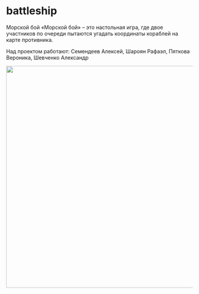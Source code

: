 # battleship
Морской бой
«Морской бой» – это настольная игра, где двое участников по очереди пытаются угадать координаты кораблей на карте противника.


Над проектом работают: Семендеев Алексей, Шароян Рафаэл, Пяткова Вероника, Шевченко Александр
<div id="header" align="center">
  <img src="https://ja-rastu.ru/uploads/posts/2016-06/1466507354_p5.jpg" width="600"/>
</div>
